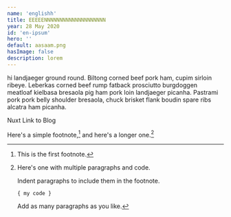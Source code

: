 ```yaml
---
name: 'englishh'
title: EEEEENNNNNNNNNNNNNNNNNNNN
year: 28 May 2020
id: 'en-ipsum'
hero: ''
default: aasaam.png
hasImage: false
description: lorem
---
```



 hi landjaeger ground round. Biltong corned beef pork ham, cupim sirloin ribeye. Leberkas corned beef rump fatback prosciutto burgdoggen meatloaf kielbasa bresaola pig ham pork loin landjaeger picanha. Pastrami pork pork belly shoulder bresaola, chuck brisket flank boudin spare ribs alcatra ham picanha.


<nuxt-link to="/pro">Nuxt Link to Blog</nuxt-link>

Here's a simple footnote,[^1] and here's a longer one.[^bignote]

[^1]: This is the first footnote.

[^bignote]: Here's one with multiple paragraphs and code.

    Indent paragraphs to include them in the footnote.

    `{ my code }`

    Add as many paragraphs as you like.
